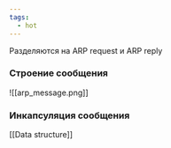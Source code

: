 ```yaml
---
tags:
  - hot
---
```


Разделяются на ARP request и ARP reply

### Строение сообщения

![[arp_message.png]]

### Инкапсуляция сообщения


[[Data structure]]